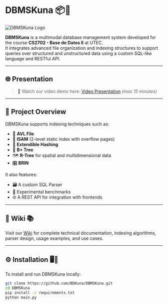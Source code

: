 # DBMSKuna 📦🧠

![DBMSKuna Logo](ruta/a/tu/logo.png)

**DBMSKuna** is a multimodal database management system developed for the course **CS2702 - Base de Datos II** at UTEC.  
It integrates advanced file organization and indexing structures to support queries over structured and unstructured data using a custom SQL-like language and RESTful API.

---

## 🌐 Presentation

> 🎥 Watch our video demo here: [Video Presentation](https://link-a-tu-video.com) *(max 15 minutes)*

---

## 🧠 Project Overview

DBMSKuna supports indexing techniques such as:

- 📂 **AVL File**
- 🧩 **ISAM** (2-level static index with overflow pages)
- 🧮 **Extendible Hashing**
- 🌳 **B+ Tree**
- 🗺️ **R-Tree** for spatial and multidimensional data
- 🎛️ **BRIN**

It also features:

- 🗃️ A custom SQL Parser
- 🧪 Experimental benchmarks
- 🌐 A REST API for integration with frontends

---

## 📖 Wiki 📚

Visit our [Wiki](https://github.com/BDKuna/DBMSKuna/wiki) for complete technical documentation, indexing algorithms, parser design, usage examples, and use cases.

---

## ⚙️ Installation 🖥️🔧

To install and run DBMSKuna locally:

```bash
git clone https://github.com/BDKuna/DBMSKuna.git
cd DBMSKuna
pip install -r requirements.txt
python main.py
